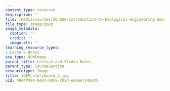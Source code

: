 ```yaml
---
content_type: resource
description: ''
file: /media/courses/20-020-introduction-to-biological-engineering-design-spring-2009/4844f99dbe8c90592b2dea8ee7248935_iGEM_storyboard_3.jpg
file_type: image/jpeg
image_metadata:
  caption: ''
  credit: ''
  image-alt: ''
learning_resource_types:
- Lecture Notes
ocw_type: OCWImage
parent_title: Lecture and Studio Notes
parent_type: CourseSection
resourcetype: Image
title: iGEM_storyboard_3.jpg
uid: 4844f99d-be8c-9059-2b2d-ea8ee7248935
---
```

